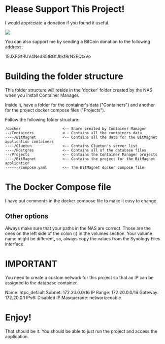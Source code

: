 # Please Support This Project!

I would appreciate a donation if you found it useful.

[![](https://www.paypalobjects.com/en_US/i/btn/btn_donateCC_LG.gif)](https://www.paypal.com/cgi-bin/webscr?cmd=_donations&business=53CD2WNX3698E&lc=US&item_name=TechByteTips&item_number=Synology%2dNAS&currency_code=USD&bn=PP%2dDonationsBF%3abtn_donateCC_LG%2egif%3aNonHosted)

You can also support me by sending a BitCoin donation to the following address:

19JXFGfRUV4NedS5tBGfJhkfRrN2EQtxVo

# Building the folder structure

This folder structure will reside in the 'docker' folder created by the NAS when you install Container Manager.

Inside it, have a folder for the container's data ("Containers") and another for the project docker compose files ("Projects").

Follow the following folder structure:

```
/docker                   <-- Share created by Container Manager
--/Containers             <-- Contains all the containers data
----/BitMagnet            <-- Contains all the data for the BitMagnet application containers
----/Gluetun              <-- Contains Gluetun's server list
----/Postgres             <-- Contains all of the database files
--/Projects               <-- Contains the Container Manager projects
----/BitMagnet            <-- Contains the project for the BitMagnet application
------/compose.yaml       <-- The BitMagnet docker compose file
```

# The Docker Compose file

I have put comments in the docker compose file to make it easy to change.

## Other options

Always make sure that your paths in the NAS are correct.  Those are the ones on the left side of the colon (:) in the volumes section.  Your volume name might be different, so, always copy the values from the Synology Files interface.

# IMPORTANT

You need to create a custom network for this project so that an IP can be assigned to the database container.

Name: htpc_default
Subnet: 172.20.0.0/16
IP Range: 172.20.0.0/16
Gateway: 172.20.0.1
IPv6: Disabled
IP Masquerade: network:enable

# Enjoy!

That should be it.  You should be able to just run the project and access the application.